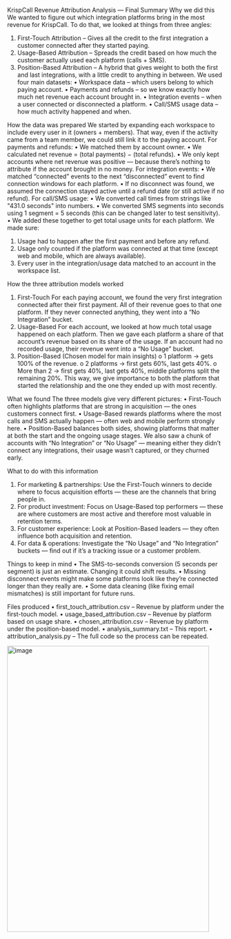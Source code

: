  
KrispCall Revenue Attribution Analysis — Final Summary
Why we did this
We wanted to figure out which integration platforms bring in the most revenue for KrispCall.
To do that, we looked at things from three angles:
1.	First-Touch Attribution – Gives all the credit to the first integration a customer connected after they started paying.
2.	Usage-Based Attribution – Spreads the credit based on how much the customer actually used each platform (calls + SMS).
3.	Position-Based Attribution – A hybrid that gives weight to both the first and last integrations, with a little credit to anything in between.
We used four main datasets:
•	Workspace data – which users belong to which paying account.
•	Payments and refunds – so we know exactly how much net revenue each account brought in.
•	Integration events – when a user connected or disconnected a platform.
•	Call/SMS usage data – how much activity happened and when.
 
How the data was prepared
We started by expanding each workspace to include every user in it (owners + members). That way, even if the activity came from a team member, we could still link it to the paying account.
For payments and refunds:
•	We matched them by account owner.
•	We calculated net revenue = (total payments) − (total refunds).
•	We only kept accounts where net revenue was positive — because there’s nothing to attribute if the account brought in no money.
For integration events:
•	We matched “connected” events to the next “disconnected” event to find connection windows for each platform.
•	If no disconnect was found, we assumed the connection stayed active until a refund date (or still active if no refund).
For call/SMS usage:
•	We converted call times from strings like "431.0 seconds" into numbers.
•	We converted SMS segments into seconds using 1 segment = 5 seconds (this can be changed later to test sensitivity).
•	We added these together to get total usage units for each platform.
We made sure:
1.	Usage had to happen after the first payment and before any refund.
2.	Usage only counted if the platform was connected at that time (except web and mobile, which are always available).
3.	Every user in the integration/usage data matched to an account in the workspace list.
 
How the three attribution models worked
1.	First-Touch
For each paying account, we found the very first integration connected after their first payment.
All of their revenue goes to that one platform.
If they never connected anything, they went into a “No Integration” bucket.
2.	Usage-Based
For each account, we looked at how much total usage happened on each platform.
Then we gave each platform a share of that account’s revenue based on its share of the usage.
If an account had no recorded usage, their revenue went into a “No Usage” bucket.
3.	Position-Based (Chosen model for main insights)
o	1 platform → gets 100% of the revenue.
o	2 platforms → first gets 60%, last gets 40%.
o	More than 2 → first gets 40%, last gets 40%, middle platforms split the remaining 20%.
This way, we give importance to both the platform that started the relationship and the one they ended up with most recently.
 
What we found
The three models give very different pictures:
•	First-Touch often highlights platforms that are strong in acquisition — the ones customers connect first.
•	Usage-Based rewards platforms where the most calls and SMS actually happen — often web and mobile perform strongly here.
•	Position-Based balances both sides, showing platforms that matter at both the start and the ongoing usage stages.
We also saw a chunk of accounts with “No Integration” or “No Usage” — meaning either they didn’t connect any integrations, their usage wasn’t captured, or they churned early.
 
What to do with this information
1.	For marketing & partnerships:
Use the First-Touch winners to decide where to focus acquisition efforts — these are the channels that bring people in.
2.	For product investment:
Focus on Usage-Based top performers — these are where customers are most active and therefore most valuable in retention terms.
3.	For customer experience:
Look at Position-Based leaders — they often influence both acquisition and retention.
4.	For data & operations:
Investigate the “No Usage” and “No Integration” buckets — find out if it’s a tracking issue or a customer problem.
 
Things to keep in mind
•	The SMS-to-seconds conversion (5 seconds per segment) is just an estimate. Changing it could shift results.
•	Missing disconnect events might make some platforms look like they’re connected longer than they really are.
•	Some data cleaning (like fixing email mismatches) is still important for future runs.
 
Files produced
•	first_touch_attribution.csv – Revenue by platform under the first-touch model.
•	usage_based_attribution.csv – Revenue by platform based on usage share.
•	chosen_attribution.csv – Revenue by platform under the position-based model.
•	analysis_summary.txt – This report.
•	attribution_analysis.py – The full code so the process can be repeated.

<img width="468" height="662" alt="image" src="https://github.com/user-attachments/assets/514fabd8-db5b-4647-abcb-7d80d39cfb8f" />
